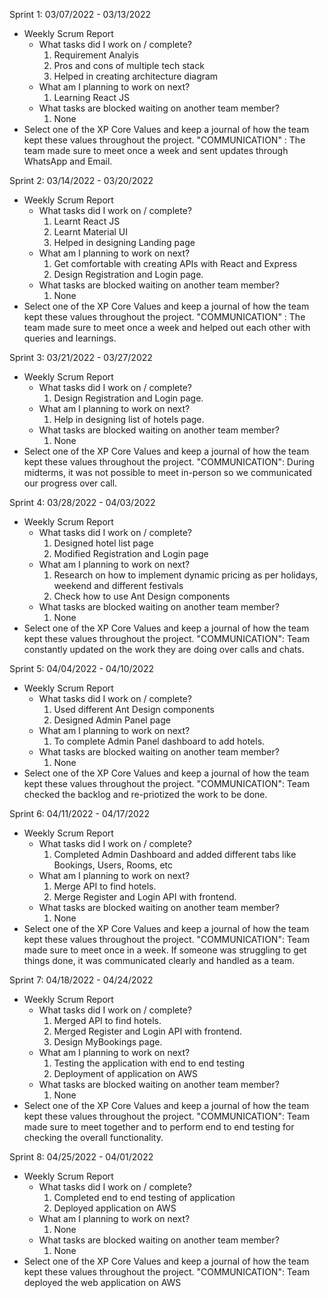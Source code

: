 Sprint 1: 03/07/2022 - 03/13/2022
- Weekly Scrum Report
	- What tasks did I work on / complete?
		1. Requirement Analyis
		2. Pros and cons of multiple tech stack
		3. Helped in creating architecture diagram
	- What am I planning to work on next?
		1. Learning React JS
	- What tasks are blocked waiting on another team member?
		1. None
 - Select one of the XP Core Values and keep a journal of how the team kept these values throughout the project.
    "COMMUNICATION" : The team made sure to meet once a week and sent updates through WhatsApp and Email.



Sprint 2: 03/14/2022 - 03/20/2022
- Weekly Scrum Report
	- What tasks did I work on / complete?
		1. Learnt React JS
		2. Learnt Material UI
		3. Helped in designing Landing page
	- What am I planning to work on next?
		1. Get comfortable with creating APIs with React and Express
		2. Design Registration and Login page.
	- What tasks are blocked waiting on another team member?
		1. None
 - Select one of the XP Core Values and keep a journal of how the team kept these values throughout the project.
    "COMMUNICATION" : The team made sure to meet once a week and helped out each other with queries and learnings.


Sprint 3: 03/21/2022 - 03/27/2022
- Weekly Scrum Report
	- What tasks did I work on / complete?
		1. Design Registration and Login page.
	- What am I planning to work on next?
		1. Help in designing list of hotels page.	 
	- What tasks are blocked waiting on another team member?
		1. None
 - Select one of the XP Core Values and keep a journal of how the team kept these values throughout the project.
    "COMMUNICATION": During midterms, it was not possible to meet in-person so we communicated our progress over call.

Sprint 4: 03/28/2022 - 04/03/2022
- Weekly Scrum Report
	- What tasks did I work on / complete?
		1. Designed hotel list page
        2. Modified Registration and Login page
	- What am I planning to work on next?
        1. Research on how to implement dynamic pricing as per holidays, weekend and different festivals
        2. Check how to use Ant Design components	 
	- What tasks are blocked waiting on another team member?
		1. None
- Select one of the XP Core Values and keep a journal of how the team kept these values throughout the project.
    "COMMUNICATION":  Team constantly updated on the work they are doing over calls and chats.

Sprint 5: 04/04/2022 - 04/10/2022
- Weekly Scrum Report
	- What tasks did I work on / complete?
		1. Used different Ant Design components
        2. Designed Admin Panel page
	- What am I planning to work on next?
		1. To complete Admin Panel dashboard to add hotels. 
	- What tasks are blocked waiting on another team member?
		1. None
- Select one of the XP Core Values and keep a journal of how the team kept these values throughout the project.
    "COMMUNICATION": Team checked the backlog and re-priotized the work to be done.


Sprint 6: 04/11/2022 - 04/17/2022
- Weekly Scrum Report
	- What tasks did I work on / complete?
		1. Completed Admin Dashboard and added different tabs like Bookings, Users, Rooms, etc
	- What am I planning to work on next?
		1. Merge API to find hotels.	
		2. Merge Register and Login API with frontend.  
	- What tasks are blocked waiting on another team member?
		1. None
- Select one of the XP Core Values and keep a journal of how the team kept these values throughout the project.
    "COMMUNICATION": Team made sure to meet once in a week. If someone was struggling to get things done, it was communicated clearly and handled as a team.

Sprint 7: 04/18/2022 - 04/24/2022
- Weekly Scrum Report
	- What tasks did I work on / complete?
		1. Merged API to find hotels.
		2. Merged Register and Login API with frontend.
		3. Design MyBookings page. 
	- What am I planning to work on next?
		1. Testing the application with end to end testing
        2. Deployment of application on AWS
	- What tasks are blocked waiting on another team member?
		1. None
- Select one of the XP Core Values and keep a journal of how the team kept these values throughout the project.
    "COMMUNICATION": Team made sure to meet together and to perform end to end testing for checking the overall functionality.

Sprint 8: 04/25/2022 - 04/01/2022
- Weekly Scrum Report
	- What tasks did I work on / complete?
		1. Completed end to end testing of application
		2. Deployed application on AWS
	- What am I planning to work on next?
		1. None
	- What tasks are blocked waiting on another team member?
		1. None
- Select one of the XP Core Values and keep a journal of how the team kept these values throughout the project.
    "COMMUNICATION": Team deployed the web application on AWS
